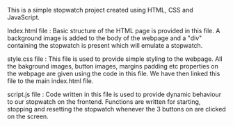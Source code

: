 This is a simple stopwatch project created using HTML, CSS and JavaScript.

Index.html file :
Basic structure of the HTML page is provided in this file. A background image is added to the body of the webpage and a "div" containing the stopwatch is present which will emulate a stopwatch.


style.css file :
This file is used to provide simple styling to the webpage. All the bakground images, button images, margins padding etc properties on the webpage are given using the code in this file. We have then linked this file to the main index.html file.


script.js file : 
Code written in this file is used to provide dynamic behaviour to our stopwatch on the frontend. Functions are written for starting, stopping and resetting the stopwatch whenever the 3 buttons on are clicked on the screen.

